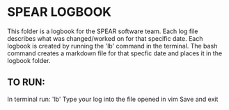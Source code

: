 # SPEAR LOGBOOK 

This folder is a logbook for the SPEAR software team. Each log file describes what was changed/worked on for that specific date. Each logbook is created by running the 'lb' command in the terminal. The bash command creates a markdown file for that specfic date and places it in the logbook folder.

## TO RUN:
In terminal run: 'lb'
Type your log into the file opened in vim
Save and exit
